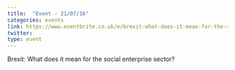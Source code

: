 ```yaml
---
title:  "Event - 21/07/16"
categories: events
link: https://www.eventbrite.co.uk/e/brexit-what-does-it-mean-for-the-social-enterprise-sector-tickets-26300050158
twitter:
type: event
---
```

Brexit: What does it mean for the social enterprise sector?
